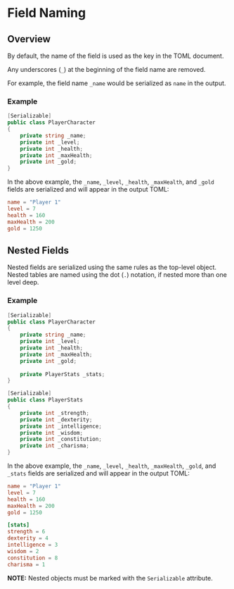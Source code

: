 # Field Naming

## Overview

By default, the name of the field is used as the key in the TOML document.

Any underscores (`_`) at the beginning of the field name are removed.

For example, the field name `_name` would be serialized as `name` in the output.

### Example

```csharp
[Serializable]
public class PlayerCharacter
{
    private string _name;
    private int _level;
    private int _health;
    private int _maxHealth;
    private int _gold;
}
```

In the above example, the `_name`, `_level`, `_health`, `_maxHealth`, and `_gold` fields are serialized and will appear in the output TOML:

```toml
name = "Player 1"
level = 7
health = 160
maxHealth = 200
gold = 1250
```

## Nested Fields

Nested fields are serialized using the same rules as the top-level object.
Nested tables are named using the dot (`.`) notation, if nested more than one level deep.

### Example

```csharp
[Serializable]
public class PlayerCharacter
{
    private string _name;
    private int _level;
    private int _health;
    private int _maxHealth;
    private int _gold;
    
    private PlayerStats _stats;
}

[Serializable]
public class PlayerStats
{
    private int _strength;
    private int _dexterity;
    private int _intelligence;
    private int _wisdom;
    private int _constitution;
    private int _charisma;
}
```

In the above example, the `_name`, `_level`, `_health`, `_maxHealth`, `_gold`, and `_stats` fields are serialized and will appear in the output TOML:

```toml
name = "Player 1"
level = 7
health = 160
maxHealth = 200
gold = 1250

[stats]
strength = 6
dexterity = 4
intelligence = 3
wisdom = 2
constitution = 8
charisma = 1
```

**NOTE:** Nested objects must be marked with the `Serializable` attribute.
